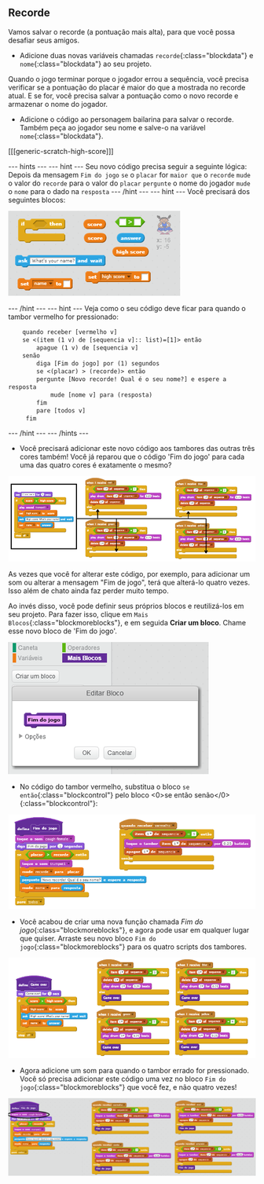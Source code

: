 ## Recorde

Vamos salvar o recorde (a pontuação mais alta), para que você possa desafiar seus amigos.

+ Adicione duas novas variáveis ​​chamadas `recorde`{:class="blockdata"} e `nome`{:class="blockdata"} ao seu projeto.

Quando o jogo terminar porque o jogador errou a sequência, você precisa verificar se a pontuação do placar é maior do que a mostrada no recorde atual. E se for, você precisa salvar a pontuação como o novo recorde e armazenar o nome do jogador.

+ Adicione o código ao personagem bailarina para salvar o recorde. Também peça ao jogador seu nome e salve-o na variável `nome`{:class="blockdata"}.

[[[generic-scratch-high-score]]]

\--- hints \--- \--- hint \--- Seu novo código precisa seguir a seguinte lógica: Depois da mensagem `Fim do jogo` `se` o `placar` for `maior que` o `recorde` `mude` o valor do `recorde` para o valor do `placar` `pergunte` o nome do jogador `mude` o `nome` para o dado na `resposta` \--- /hint \--- \--- hint \--- Você precisará dos seguintes blocos:

![Hint for high score](images/hint-high-score.png)

\--- /hint \--- \--- hint \--- Veja como o seu código deve ficar para quando o tambor vermelho for pressionado:

```blocks
    quando receber [vermelho v]
    se <(item (1 v) de [sequencia v]:: list)=[1]> então
        apague (1 v) de [sequencia v]
    senão
        diga [Fim do jogo] por (1) segundos
        se <(placar) > (recorde)> então
        pergunte [Novo recorde! Qual é o seu nome?] e espere a resposta
            mude [nome v] para (resposta)
        fim
        pare [todos v]
     fim
```

\--- /hint \--- \--- /hints \---

+ Você precisará adicionar este novo código aos tambores das outras três cores também! Você já reparou que o código 'Fim do jogo' para cada uma das quatro cores é exatamente o mesmo?

![screenshot](images/colour-same.png)

As vezes que você for alterar este código, por exemplo, para adicionar um som ou alterar a mensagem "Fim de jogo", terá que alterá-lo quatro vezes. Isso além de chato ainda faz perder muito tempo.

Ao invés disso, você pode definir seus próprios blocos e reutilizá-los em seu projeto. Para fazer isso, clique em `Mais Blocos`{:class="blockmoreblocks"}, e em seguida **Criar um bloco**. Chame esse novo bloco de 'Fim do jogo'.

![screenshot](images/colour-more.png)

+ No código do tambor vermelho, substitua o bloco `se então`{:class="blockcontrol"} pelo bloco <0>se então senão</0>{:class="blockcontrol"}:

![screenshot](images/colour-make-block.png)

+ Você acabou de criar uma nova função chamada *Fim do jogo*{:class="blockmoreblocks"}, e agora pode usar em qualquer lugar que quiser. Arraste seu novo bloco `Fim do jogo`{:class="blockmoreblocks"} para os quatro scripts dos tambores.

![screenshot](images/colour-use-block.png)

+ Agora adicione um som para quando o tambor errado for pressionado. Você só precisa adicionar este código uma vez no bloco `Fim do jogo`{:class="blockmoreblocks"} que você fez, e não quatro vezes!

![screenshot](images/colour-cough.png)